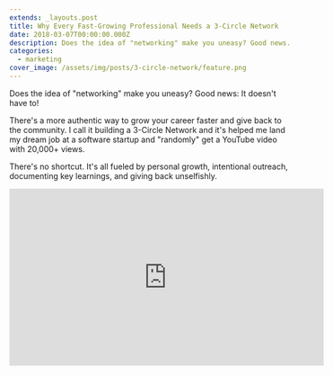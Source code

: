 ```yaml
---
extends: _layouts.post
title: Why Every Fast-Growing Professional Needs a 3-Circle Network
date: 2018-03-07T00:00:00.000Z
description: Does the idea of "networking" make you uneasy? Good news. It doesn't have to!
categories:
  - marketing
cover_image: /assets/img/posts/3-circle-network/feature.png
---
```

Does the idea of "networking" make you uneasy? Good news: It doesn't have to!

There's a more authentic way to grow your career faster and give back to the community. I call it building a 3-Circle Network and it's helped me land my dream job at a software startup and "randomly" get a YouTube video with 20,000+ views.

There's no shortcut. It's all fueled by personal growth, intentional outreach, documenting key learnings, and giving back unselfishly.

<iframe width="560" height="315" src="https://www.youtube.com/embed/0tQj86Q5biY" frameborder="0" allow="accelerometer; autoplay; encrypted-media; gyroscope; picture-in-picture" allowfullscreen></iframe>
